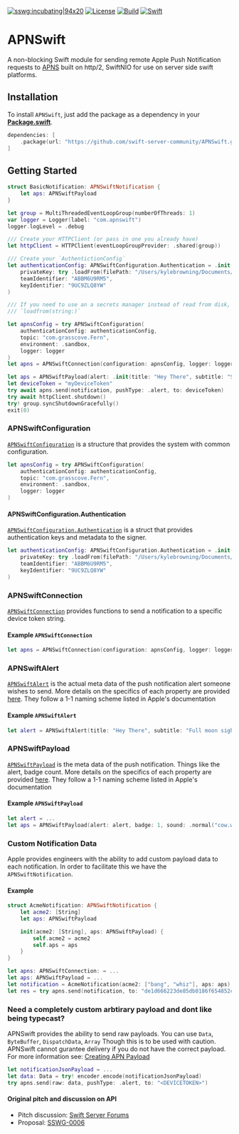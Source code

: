 [![sswg:incubating|94x20](https://img.shields.io/badge/sswg-incubating-yellow.svg)](https://github.com/swift-server/sswg/blob/master/process/incubation.md#sandbox-level)
[![License](https://img.shields.io/badge/License-Apache%202.0-yellow.svg)](https://www.apache.org/licenses/LICENSE-2.0.html)
[![Build](https://github.com/kylebrowning/APNSwift/workflows/test/badge.svg)](https://github.com/kylebrowning/APNSwift/actions)
[![Swift](https://img.shields.io/badge/Swift-5.2-brightgreen.svg?colorA=orange&colorB=4E4E4E)](https://swift.org)

# APNSwift

A non-blocking Swift module for sending remote Apple Push Notification requests to [APNS](https://developer.apple.com/documentation/usernotifications/setting_up_a_remote_notification_server) built on http/2, SwiftNIO for use on server side swift platforms.

## Installation

To install `APNSwift`, just add the package as a dependency in your [**Package.swift**](https://github.com/apple/swift-package-manager/blob/master/Documentation/PackageDescriptionV4.md#dependencies).

```swift
dependencies: [
    .package(url: "https://github.com/swift-server-community/APNSwift.git", .upToNextMinor(from: "5.0.0"))
]
```

## Getting Started

```swift
struct BasicNotification: APNSwiftNotification {
    let aps: APNSwiftPayload
}

let group = MultiThreadedEventLoopGroup(numberOfThreads: 1)
var logger = Logger(label: "com.apnswift")
logger.logLevel = .debug

/// Create your HTTPClient (or pass in one you already have)
let httpClient = HTTPClient(eventLoopGroupProvider: .shared(group))

/// Create your `AuthentictionConfig`
let authenticationConfig: APNSwiftConfiguration.Authentication = .init(
    privateKey: try .loadFrom(filePath: "/Users/kylebrowning/Documents/AuthKey_9UC9ZLQ8YW.p8"),
    teamIdentifier: "ABBM6U9RM5",
    keyIdentifier: "9UC9ZLQ8YW"
)

/// If you need to use an a secrets manager instead of read from disk, use
/// `loadfrom(string:)`

let apnsConfig = try APNSwiftConfiguration(
    authenticationConfig: authenticationConfig,
    topic: "com.grasscove.Fern",
    environment: .sandbox,
    logger: logger
)
let apns = APNSwiftConnection(configuration: apnsConfig, logger: logger)

let aps = APNSwiftPayload(alert: .init(title: "Hey There", subtitle: "Subtitle", body: "Body"), hasContentAvailable: true)
let deviceToken = "myDeviceToken"
try await apns.send(notification, pushType: .alert, to: deviceToken)
try await httpClient.shutdown()
try! group.syncShutdownGracefully()
exit(0)
```

### APNSwiftConfiguration

[`APNSwiftConfiguration`](https://github.com/kylebrowning/swift-nio-http2-apns/blob/master/Sources/APNSwift/APNSwiftConfiguration.swift) is a structure that provides the system with common configuration.

```swift
let apnsConfig = try APNSwiftConfiguration(
    authenticationConfig: authenticationConfig,
    topic: "com.grasscove.Fern",
    environment: .sandbox,
    logger: logger
)
```

#### APNSwiftConfiguration.Authentication
[`APNSwiftConfiguration.Authentication`](https://github.com/kylebrowning/swift-nio-http2-apns/blob/master/Sources/APNSwift/APNSwiftConfiguration.swift) is a struct that provides authentication keys and metadata to the signer.


```swift
let authenticationConfig: APNSwiftConfiguration.Authentication = .init(
    privateKey: try .loadFrom(filePath: "/Users/kylebrowning/Documents/AuthKey_9UC9ZLQ8YW.p8"),
    teamIdentifier: "ABBM6U9RM5",
    keyIdentifier: "9UC9ZLQ8YW"
)
```

### APNSwiftConnection

[`APNSwiftConnection`](https://github.com/kylebrowning/swift-nio-http2-apns/blob/master/Sources/APNSwift/APNSwiftConnection.swift) provides functions to send a notification to a specific device token string.


#### Example `APNSwiftConnection`
```swift
let apns = APNSwiftConnection(configuration: apnsConfig, logger: logger)
```

### APNSwiftAlert

[`APNSwiftAlert`](https://github.com/kylebrowning/APNSwift/blob/tn-concise-naming/Sources/APNSwift/APNSwiftAlert.swift) is the actual meta data of the push notification alert someone wishes to send. More details on the specifics of each property are provided [here](https://developer.apple.com/library/archive/documentation/NetworkingInternet/Conceptual/RemoteNotificationsPG/PayloadKeyReference.html). They follow a 1-1 naming scheme listed in Apple's documentation


#### Example `APNSwiftAlert`
```swift
let alert = APNSwiftAlert(title: "Hey There", subtitle: "Full moon sighting", body: "There was a full moon last night did you see it")
```

### APNSwiftPayload

[`APNSwiftPayload`](https://github.com/kylebrowning/APNSwift/blob/tn-concise-naming/Sources/APNSwift/APNSwiftPayload.swift) is the meta data of the push notification. Things like the alert, badge count. More details on the specifics of each property are provided [here](https://developer.apple.com/library/archive/documentation/NetworkingInternet/Conceptual/RemoteNotificationsPG/PayloadKeyReference.html). They follow a 1-1 naming scheme listed in Apple's documentation


#### Example `APNSwiftPayload`
```swift
let alert = ...
let aps = APNSwiftPayload(alert: alert, badge: 1, sound: .normal("cow.wav"))
```

### Custom Notification Data

Apple provides engineers with the ability to add custom payload data to each notification. In order to facilitate this we have the `APNSwiftNotification`.

#### Example
```swift
struct AcmeNotification: APNSwiftNotification {
    let acme2: [String]
    let aps: APNSwiftPayload

    init(acme2: [String], aps: APNSwiftPayload) {
        self.acme2 = acme2
        self.aps = aps
    }
}

let apns: APNSwiftConnection: = ...
let aps: APNSwiftPayload = ...
let notification = AcmeNotification(acme2: ["bang", "whiz"], aps: aps)
let res = try apns.send(notification, to: "de1d666223de85db0186f654852cc960551125ee841ca044fdf5ef6a4756a77e")
```

### Need a completely custom arbtirary payload and dont like being typecast?

APNSwift provides the ability to send raw payloads. You can use `Data`, `ByteBuffer`, `DispatchData`, `Array`
Though this is to be used with caution. APNSwift cannot gurantee delivery if you do not have the correct payload.
For more information see: [Creating APN Payload](https://developer.apple.com/library/archive/documentation/NetworkingInternet/Conceptual/RemoteNotificationsPG/CreatingtheNotificationPayload.html)

```swift
let notificationJsonPayload = ...
let data: Data = try! encoder.encode(notificationJsonPayload)
try apns.send(raw: data, pushType: .alert, to: "<DEVICETOKEN>")
```

#### Original pitch and discussion on API

* Pitch discussion: [Swift Server Forums](https://forums.swift.org/t/apple-push-notification-service-implementation-pitch/20193)
* Proposal: [SSWG-0006](https://forums.swift.org/t/feedback-nioapns-nio-based-apple-push-notification-service/24393)
